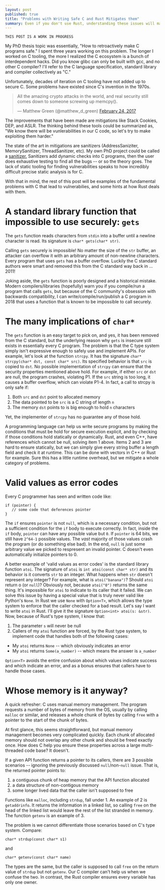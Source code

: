 ```yaml
---
layout: post
published: true
title: "Problems with Writing Safe C and Rust Mitigates them"
summary: Even if you don't use Rust, understanding these issues will make you a better C programmer.
---
```


```
THIS POST IS A WORK IN PROGRESS
```

My PhD thesis topic was essentially, "How to retroactively make C programs safe."  I spent three years working on this problem.  The longer I worked on C tooling, the more I realized the C ecosystem is a bunch of interdependent hacks.  Did you know glibc can only be built with gcc, and no other C compiler?  I'll refer to the C language specification, standard library and compiler collectively as "C."

Unfortunately, decades of iteration on C tooling have not added up to secure C.  Some problems have existed since C's invention in the 1970s.

<blockquote class="twitter-tweet" data-lang="en"><p lang="en" dir="ltr">All the amazing crypto attacks in the world, and real security still comes down to someone screwing up memcpy().</p>&mdash; Matthew Green (@matthew_d_green) <a href="https://twitter.com/matthew_d_green/status/835033668972326913?ref_src=twsrc%5Etfw">February 24, 2017</a></blockquote>
<script async src="https://platform.twitter.com/widgets.js" charset="utf-8"></script>

The improvements that have been made are mitigations like Stack Cookies, DEP, and ASLR. The thinking behind these tools could be summarized as, "We know there will be vunlerabilities in our C code, so let's try to make exploiting them harder."  

The state of the art in mitigations are sanitizers (AddressSaniziter, MemorySanitizer, ThreadSanitizer, etc).  My own PhD project could be called a [sanitizer.](https://github.com/hexhive/datashield)  Sanitizers add dynamic checks into C programs, then the user does exhaustive testing to find all the bugs -- or so the theory goes.  The lack of static tooling for finding vulnerabilities speaks to how incredibly difficult precise static analysis is for C.

With that in mind, the rest of this post will be examples of the fundamental problems with C that lead to vulnerabilies, and some hints at how Rust deals with them.

# A standard library function that impossible to use securely: `gets`

The `gets` function reads characters from `stdin` into a buffer until a newline character is read.  Its signature is `char* gets(char* str)`.

Calling `gets` securely is impossible!  No matter the size of the `str` buffer, an attacker can overflow it with an arbitrary amount of non-newline characters.  Every program that uses `gets` has a buffer overflow.  Luckily the C standard authors were smart and removed this from the C standard way back in ... 2011!

Joking aside, the `gets` function is poorly designed and a historical mistake.  Modern compilers/libraries (hopefully) warn you if you compile/run a program that calls `gets`, but because of the C community's obsession with backwards compatibility, I can write/compile/run/publish a C program in 2018 that uses a function that is known to be impossible to call securely.

# The many implications of `char*`

The `gets` function is an easy target to pick on, and yes, it has been removed from the C standard, but the underlying reason why `gets` is insecure still exists in essentially every C program.  The problem is that the C type system simply isn't expressive enough to safely use and implement APIs.  For example, let's look at the function `strcpy`.  It has the signature `char* strcpy(char* dst, const char* src)`.  Its specified behavior is that `src` is copied to `dst`.  No possible implementation of `strcpy` can ensure that the security properties mentioned above hold.  For example, if either `src` or `dst` are null, the program crashes, violating P1.  If the `src` string is too long, it causes a buffer overflow, which can violate P1-4.  In fact, a call to strcpy is only safe if:

1. Both `src` and `dst` point to allocated memory
2. The data pointed to be `src` is a C string of length `n`
3. The memory `dst` points to is big enough to hold `n` characters

Yet, the implementer of `strcpy` has no guarantee any of those hold.

A programming language can help us write secure programs by making the conditions that must be hold for secure execution explicit, and by checking if those conditions hold statically or dynamically.  Rust, and even C++, have references which cannot be null, solving item 1 above.  Items 2 and 3 are hard to ensure statically, but we can simply give every string buffer a length field and check it at runtime.  This can be done with vectors in C++ or Rust for example.  Sure this has a little runtime overhead, but we mitigate a whole category of problems.

# Valid values as error codes

Every C programmer has seen and written code like:

```
if (pointer) {
   // some code that deferences pointer
}
```

The `if` ensures `pointer` is not `null`, which is a necessary condition, but not a sufficient condition for the `if` body to execute correctly.  In fact, inside the `if` body, `pointer` can have any possible value but `0`.  If `pointer` is 64 bits, we still have `2^64-1` possible values.  The *vast* majority of those values crash the program (or do something else bad).  In the end, `null` is just some arbitrary value we picked to respresent an invalid pointer.  C doesn't even automatically initialize pointers to 0.

A better example of 'valid values as error codes' is the standard library function `atoi`.  The signature of `atoi` is `int atoi(const char* str)` and its behavior is it converts `str` to an integer.  What happens when `str` doesn't represent any integer?  For example, what is `atoi("banana")`?   Should `atoi` return o (or `null`)?  Obviously not, because `atoi("0")` returns the same thing.  It's impossible for `atoi` to indicate to its caller that it failed.  We can solve this issue by having a special value that is truly never valid like Python's `None`.  In Rust we use `None` with `Option<T>`, which allows the type system to enforce that the caller checked for a bad result.  Let's say I want to write `atoi` in Rust.  I'll give it the signature `Option<int> atoi(s: &str)`.  Now, because of Rust's type system, I know that:

1. The parameter `s` will never be null
2. Callers of my `atoi` function are forced, by the Rust type system, to implement code that handles both of the following cases: 
  - My `atoi` returns `None` -- which obviously indicates an error
  - My `atoi` returns `Some(a_number)` -- which means the answer is `a_number`

`Option<T>` avoids the entire confusion about which values indicate success and which indicate an error, and as a bonus ensures that callers have to handle those cases.

# Whose memory is it anyway?

A quick refresher: C uses manual memory management.  The program requests a number of bytes of memory from the OS, usually by calling `malloc` or similar, and releases a whole chunk of bytes by calling `free` with a pointer to the start of the chunk of bytes.

At first glance, this seems straightforward, but manual memory management becomes very complicated quickly.  Each chunk of allocated memory should not overlap any other chunk and should be freed exactly once.   How does C help you ensure these properties across a large multi-threaded code base?  It doesn't.

If a given API function returns a pointer to its callers, there are 3 possible scenarios -- ignoring the previously discussed `null`/non-`null` issue.  That is, the returned pointer points to:

1. a contiguous chunk of heap memory that the API function allocated
2. a data structure of non-contigous memory
3. some longer lived data that the caller isn't supposed to free

Functions like `malloc`, including `strdup`, fall under 1.  An example of 2 is `getaddrinfo`.  It returns the information in a linked list, so calling `free` on the head of the linked list would leave the rest of the list stranded in memory.  The function `getenv` is an example of 3.

The problem is we cannot differentiate those scenarios based on C's type system.
Compare:

`char* strdup(const char* s1)`

and

`char* getenv(const char* name)`

The types are the same, but the caller is supposed to call `free` on the return value of `strdup` but not `getenv`.  Our C compiler can't help us when we confuse the two.  In contrast, the Rust compiler ensures every variable has only one owner.



